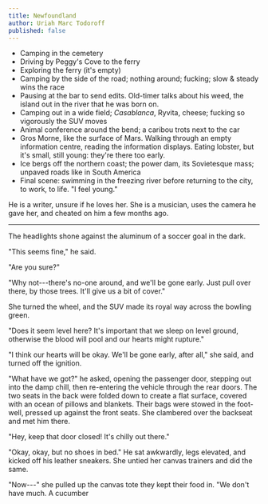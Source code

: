 ```yaml
---
title: Newfoundland
author: Uriah Marc Todoroff
published: false
---
```


* Camping in the cemetery
* Driving by Peggy's Cove to the ferry
* Exploring the ferry (it's empty)
* Camping by the side of the road; nothing around; fucking; slow \& steady wins the race
* Pausing at the bar to send edits. Old-timer talks about his weed, the island out in the river that he was born on.
* Camping out in a wide field; *Casablanca*, Ryvita, cheese; fucking so vigorously the SUV moves
* Animal conference around the bend; a caribou trots next to the car
* Gros Morne, like the surface of Mars. Walking through an empty information centre, reading the information displays. Eating lobster, but it's small, still young: they're there too early.
* Ice bergs off the northern coast; the power dam, its Sovietesque mass; unpaved roads like in South America
* Final scene: swimming in the freezing river before returning to the city, to work, to life. "I feel young."

He is a writer, unsure if he loves her. She is a musician, uses the camera he gave her, and cheated on him a few months ago.

***

The headlights shone against the aluminum of a soccer goal in the dark.

"This seems fine," he said.

"Are you sure?"

"Why not---there's no-one around, and we'll be gone early. Just pull over there, by those trees. It'll give us a bit of cover."

She turned the wheel, and the SUV made its royal way across the bowling green.

"Does it seem level here? It's important that we sleep on level ground, otherwise the blood will pool and our hearts might rupture."

"I think our hearts will be okay. We'll be gone early, after all," she said, and turned off the ignition.

"What have we got?" he asked, opening the passenger door, stepping out into the damp chill, then re-entering the vehicle through the rear doors. The two seats in the back were folded down to create a flat surface, covered with an ocean of pillows and blankets. Their bags were stowed in the foot-well, pressed up against the front seats. She clambered over the backseat and met him there.

"Hey, keep that door closed! It's chilly out there."

"Okay, okay, but no shoes in bed." He sat awkwardly, legs elevated, and kicked off his leather sneakers. She untied her canvas trainers and did the same.

"Now---" she pulled up the canvas tote they kept their food in. "We don't have much. A cucumber
